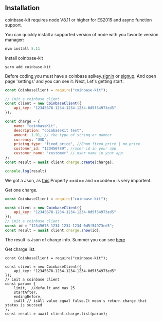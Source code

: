 ## Installation

coinbase-kit requires node V8.11 or higher for ES2015 and async function support.

You can quickly install a supported version of node with you favorite version manager:

```javascript
nvm install 8.11
```

install coinbase-kit

```shell
yarn add coinbase-kit
```

Before coding,you must have a coinbase apikey.[signin](!https://commerce.coinbase.com/signin) or [signup](!https://commerce.coinbase.com/signup). And open page 'settings' and you can see it.
Next, Let's getting start:

```javascript
const CoinbaseClient = require("coinbase-kit");

// init a coinbase client
const client = new CoinbaseClient({
    api_key: "12345678-1234-1234-1234-0d5f54973ed5"
});

const charge = {
    name: "coinbaseKit",
    description: "coinbaseKit test",
    amount: 1.01, // the type of string or number
    currency: "USD",
    pricing_type: "fixed_price", //Enum fixed_price | no_price
    customer_id: "123456789", //user id in your app
    customer_name: "customer" // user name in your app
};
const result = await client.charge.create(charge);

console.log(result)
```

We got a Json, as [this](https://commerce.coinbase.com/docs/api/#create-a-charge).Property ==id== and ==code== is very importent.

Get one charge.

```javascript
const CoinbaseClient = require("coinbase-kit");

const client = new CoinbaseClient({
    api_key: "12345678-1234-1234-1234-0d5f54973ed5"
});
// init a coinbase client
const id = "12345678-1234-1234-1234-0d5f54973ed5";
const result = await client.charge.show(id);
```

The result is Json of charge info. Summer you can see [here](https://commerce.coinbase.com/docs/api/#show-a-charge)

Get charge list.

```
const CoinbaseClient = require("coinbase-kit");

const client = new CoinbaseClient({
    api_key: "12345678-1234-1234-1234-0d5f54973ed5"
});
// init a coinbase client
const param= {
    limit,  //default and max 25
    startAfter,
    endingBefore,
    isAll // isAll value equal false.It mean's return charge that status is succeed
};
const result = await client.charge.list(param);
```
